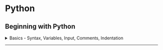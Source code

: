 # Python

## Beginning with Python

<details> <summary> Basics - Syntax, Variables, Input, Comments, Indentation </summary>

### Introduction

  1. Installation
  2. Interpreter
  3. Shell
  4. Writing scritps
      - a python file is called a module
      - a module that can be run is called a script
  5. Creating a script
  6. Running a script
      - `python scriptname.py`

### Types And Syntax

  1. Command Line Arguments:
    - `import sys`
    - use args through `sys.argv[index]`
  2. Types:
    - *Python is a dynamically typed language*.
    - type of a value is decided on run time.
    - type() function returns the type of the value passed.
      - `type(value)`
      - returns `<class type>`
    - **type conversion** <a name = "type-conversion"></a>
      - you can convert one type to another if they are compatible
      - `int("100")` = 100
      - `string(100)` = "100"
      - `float(199)` = 199.0
      - `int(float("3.3"))` = `int(3.3)` = 3
      - *Python is a stronly typed language*
        - means you can not add a string to integer all types have their certain predefined function.
        - `1 + " = One"` will give you *value error*.

### Variables

  0. stores address of values in memory, prevents repetition
  1. Assigning - `number = 8`
  2. usage - `print(number)`
  3. Cannot use a variable before assigning
    - Error: <variable> is not defined
    - `del number` - for unbinding(deleting) a variable from its value
  4. A namespace is a mapping of names/variables to their values
  5. variables in python are like labels you can label any type with any label at any time
      - `x = 8` ... `x = "str"` is OK
  6. In python varaibles are not deeply linked means
    ```python
          x = 1
          y = x
          x = 2
          print(x, y)  # will print 2 1
    ```
    ![illustration of variables in memory](https://cdn.filestackcontent.com/mNqKMXUXRYuOmvgdSr4Z)
  7. Mupltiple assignment:
    - `a, b, c = 1, 2, 3` will assign a = 1, b = 2, c = 3
      - errors:   
        - `a, b = 1, 2` - not enough values to unpack
        - `a, b, c = 1, 2, 3, 4` - too many values to unpack
    - notice the comma between vars and values

  8. **identifier Naming Rules:**
    - An identifier can consist of upper and lowercase letters of the     alphabet, underscores, unicode identifiers, and digits 0 to 9.

    - An identifier cannot begin with a digit; for example, 7x is an invalid variable name.

    - No other characters can be in identifiers. This means spaces or any other symbols. Spaces most notably occur in module names as some operating systems will permit filenames with spaces. This should be avoided.

    - A Python keyword cannot be used in an identifier name, for example, import, if, for, and lambda.
      - you can use help() to get help for something in Python
      - to view all keyword help('keywords')

    - identifier are case sensitive

  9. **identifier naming convension:**
    - for consistent code and readabilty, depends on programmer to follow or not

    - prefer sanke_case over camelCase and PascalCase

    - write constant in UPPER_CASE to remind they should not change

    - Avoid lower case l or uppercase O as single character variable names, as in some fonts, these letters can be mistaken for 1 and 0, respectively, making the code harder to read.

### User Input

  1. Use input() function to take input from Command line interface.
    - execution of program pauses untill user press enter
    - `message = input()`
  2. for providing cue - `input("Enter: ")`
  3. The values returned by the input function are always strings.
    - to use other type, do [casting](#type-conversion).

### Comments
  1. Notes for the programmer.
  2. prefer to explain *why* over *how*.
  3. code should be self explainotary, identifier should be named in way that there is no confusion on *what it is or what it do*.

  4. #### Comments in Python
    * docstring
      - A docstring is a Documentation string is a literal string used as a python comment.
      - wrapped in """ or \`\`\`
      - Docstrings are often used to document modules, functions, and class definitions.
      - should be put at Beginning of file
      ```python
      """
      This script can be called with two integer arguments to return their sum
      """
      import sys
      num_1  = int(sys.argv[1])
      num_2  = int(sys.argv[2])

      print(num_1, "+", num_2, "=", num_1 + num_2)
      ```
      - **use to write multiline comment**
    * block
      - starts with #, comes in line before the statement it annotes
      - ```python
            #increament counter
            counter = counter + 1
        ```
    * inline
      - starts with #, placed on the same line as the statement it annotes
      - `age = input("Age: ") # to avoid doing it later`

### Indentation

  1. A block is a group of statements that are meant to be executed together
  2. Blocks allow a set of statements to be executed as though they were a single statement.
  3. **In Python, statement are *grouped* using whitespaces**, that is, blocks are indented within other blocks instead of using curly braces as in some other languages like C/C++, Java.
  4. **Whitespace** : Whitespace is any character in a piece of text that occupies space but doesn't correspond to a visible marking.
  5. Example:
    ```python
    if True:
        # execute this block of statements
        print("Block 1")
    else:
        # execute other block of statements
        print("Block 2")
    ```
  6.**Notice:** Parent statement of a block, that is, the statement that comes just before indentation is suffixed with a **colon :**.
  7. Number of spaces in indentation does not matter unless it is consistent throughout the code, but the standard is *four spaces*.
    - `IndentationError: unindent does not match any outer indentation level`

</details>



---
